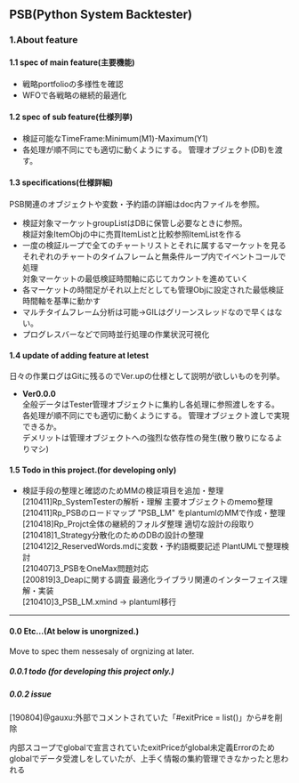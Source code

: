 ## PSB(Python System Backtester)

### 1.About feature
#### 1.1 spec of main feature(主要機能)
+ 戦略portfolioの多様性を確認  
+ WFOで各戦略の継続的最適化  

#### 1.2 spec of sub feature(仕様列挙)
+ 検証可能なTimeFrame:Minimum(M1)-Maximum(Y1)  
+ 各処理が順不同にでも適切に動くようにする。 管理オブジェクト(DB)を渡す。

#### 1.3 specifications(仕様詳細)
PSB関連のオブジェクトや変数・予約語の詳細はdoc内ファイルを参照。  
+ 検証対象マーケットgroupListはDBに保管し必要なときに参照。  
検証対象ItemObjの中に売買ItemListと比較参照ItemListを作る  
+ 一度の検証ループで全てのチャートリストとそれに属するマーケットを見る  
それぞれのチャートのタイムフレームと無条件ループ内でイベントコールで処理  
対象マーケットの最低検証時間軸に応じてカウントを進めていく  
+ 各マーケットの時間足がそれ以上だとしても管理Objに設定された最低検証時間軸を基準に動かす
+ マルチタイムフレーム分析は可能→GILはグリーンスレッドなので早くはない。
+ プログレスバーなどで同時並行処理の作業状況可視化  

#### 1.4 update of adding feature at letest
日々の作業ログはGitに残るのでVer.upの仕様として説明が欲しいものを列挙。  
+ <strong>Ver0.0.0</strong>  
全般データはTester管理オブジェクトに集約し各処理に参照渡しをする。  
各処理が順不同にでも適切に動くようにする。 管理オブジェクト渡しで実現できるか。  
デメリットは管理オブジェクトへの強烈な依存性の発生(散り散りになるよりマシ)  

#### 1.5 Todo in this project.(for developing only)
+ 検証手段の整理と確認のためMMの検証項目を追加・整理  
[210411]Rp_SystemTesterの解析・理解 主要オブジェクトのmemo整理  
[210411]Rp_PSBのロードマップ "PSB_LM" をplantumlのMMで作成・整理  
[210418]Rp_Projct全体の継続的フォルダ整理 適切な設計の段取り  
[210418]1_Strategy分散化のためのDBの設計の整理  
[210412]2_ReservedWords.mdに変数・予約語概要記述 PlantUMLで整理検討  
[210407]3_PSBをOneMax問題対応  
[200819]3_Deapに関する調査 最適化ライブラリ関連のインターフェイス理解・実装  
[210410]3_PSB_LM.xmind -> plantuml移行  

***
#### 0.0 Etc…(At below is unorgnized.)
Move to spec them nessesaly of orgnizing at later.  
##### 0.0.1 todo (for developing this project only.)

##### 0.0.2 issue
[190804]@gauxu:外部でコメントされていた「#exitPrice = list()」から#を削除  

内部スコープでglobalで宣言されていたexitPriceがglobal未定義Errorのため  
globalでデータ受渡しをしていたが、上手く情報の集約管理できなかったと思われる  